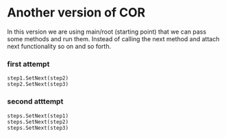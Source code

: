 # Another version of COR

In this version we are using main/root (starting point) that we can pass some methods and run them. Instead of
calling the next method and attach next functionality so on and so forth.

### first attempt
```
step1.SetNext(step2)
step2.SetNext(step3)
```

### second atttempt
```
steps.SetNext(step1)
steps.SetNext(step2)
steps.SetNext(step3)
```
